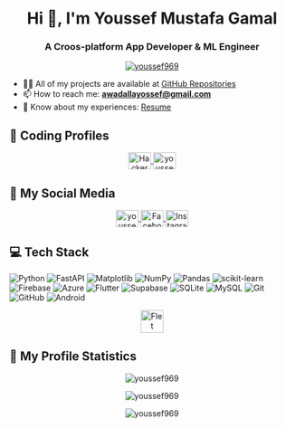 <h1 align="center">Hi 👋, I'm Youssef Mustafa Gamal</h1>
<h3 align="center">A Croos-platform App Developer & ML Engineer</h3>




<p align="center">
  <a href="https://github.com/ryo-ma/github-profile-trophy">
    <img src="https://github-profile-trophy.vercel.app/?username=youssef969" alt="youssef969" />
  </a>
</p>

- 👨‍💻 All of my projects are available at [GitHub Repositories](https://github.com/youssef969?tab=repositories)
- 📫 How to reach me: **awadallayossef@gmail.com**
- 📄 Know about my experiences: [Resume](https://drive.google.com/file/d/13E4t-aumWLctbAmZuxlZnxTC8FyQtOvl/view?usp=sharing)



## 🧠 Coding Profiles

<p align="center">
  <a href="https://www.hackerrank.com/profile/awadallayossef" target="_blank">
    <img align="center" src="https://upload.wikimedia.org/wikipedia/commons/6/65/HackerRank_logo.png" alt="HackerRank" height="30" width="40" />
</a>
  <a href="https://www.leetcode.com/youssefmustafa296" target="blank">
    <img align="center" src="https://raw.githubusercontent.com/rahuldkjain/github-profile-readme-generator/master/src/images/icons/Social/leet-code.svg" alt="youssefmustafa296" height="30" width="40" />
</a>
</p>



## 💬 My Social Media

<p align="center">
  <a href="https://www.linkedin.com/in/youssef-mustafa-91a968284?utm_source=share&utm_campaign=share_via&utm_content=profile&utm_medium=android_app" target="blank">
    <img align="center" src="https://raw.githubusercontent.com/rahuldkjain/github-profile-readme-generator/master/src/images/icons/Social/linked-in-alt.svg" alt="youssefmustafa" height="30" width="40" />
</a>
  <a href="https://www.facebook.com/youssef.awadalla.75" target="blank">
    <img align="center" src="https://raw.githubusercontent.com/rahuldkjain/github-profile-readme-generator/master/src/images/icons/Social/facebook.svg" alt="Facebook" height="30" width="40" />
</a>
  <a href="https://instagram.com/youssefmustafa232" target="blank">
    <img align="center" src="https://raw.githubusercontent.com/rahuldkjain/github-profile-readme-generator/master/src/images/icons/Social/instagram.svg" alt="Instagram" height="30" width="40" />
</a>
</p>


## 💻 Tech Stack


  ![Python](https://img.shields.io/badge/python-3670A0?style=plastic&logo=python&logoColor=ffdd54)
  ![FastAPI](https://img.shields.io/badge/FastAPI-005571?style=plastic&logo=fastapi)
  ![Matplotlib](https://img.shields.io/badge/Matplotlib-%23ffffff.svg?style=plastic&logo=Matplotlib&logoColor=black)
  ![NumPy](https://img.shields.io/badge/numpy-%23013243.svg?style=plastic&logo=numpy&logoColor=white)
  ![Pandas](https://img.shields.io/badge/pandas-%23150458.svg?style=plastic&logo=pandas&logoColor=white)
  ![scikit-learn](https://img.shields.io/badge/scikit--learn-%23F7931E.svg?style=plastic&logo=scikit-learn&logoColor=white)
  ![Firebase](https://img.shields.io/badge/firebase-%23039BE5.svg?style=plastic&logo=firebase)
  ![Azure](https://img.shields.io/badge/azure-%230072C6.svg?style=plastic&logo=microsoftazure&logoColor=white)
  ![Flutter](https://img.shields.io/badge/Flutter-%2302569B.svg?style=plastic&logo=Flutter&logoColor=white)
  ![Supabase](https://img.shields.io/badge/Supabase-3ECF8E?style=plastic&logo=supabase&logoColor=white)
  ![SQLite](https://img.shields.io/badge/sqlite-%2307405e.svg?style=plastic&logo=sqlite&logoColor=white)
  ![MySQL](https://img.shields.io/badge/mysql-4479A1.svg?style=plastic&logo=mysql&logoColor=white)
  ![Git](https://img.shields.io/badge/git-%23F05033.svg?style=plastic&logo=git&logoColor=white)
  ![GitHub](https://img.shields.io/badge/github-%23121011.svg?style=plastic&logo=github&logoColor=white)
  ![Android](https://img.shields.io/badge/Android-%23000000?style=plastic&logo=android&link=https%3A%2F%2Fdeveloper.android.com)

  <p align="center" style="margin-top: 0; padding-top: 0;">
  <a href="https://flet.dev" target="_blank">
    <img src="https://github.com/youssef969/youssef969/blob/main/flet.png?raw=true" alt="Flet Logo" height="40">
  </a>
</p>





## 📝 My Profile Statistics

<p align="center">
  <img src="https://github-readme-streak-stats.herokuapp.com/?user=youssef969&" alt="youssef969" />
</p>


<p align="center">
  <img src="https://github-readme-stats.vercel.app/api?username=youssef969&show_icons=true&locale=en" alt="youssef969" />
</p>


<p align="center">
  <img src="https://github-readme-stats.vercel.app/api/top-langs?username=youssef969&show_icons=true&locale=en&layout=compact" alt="youssef969" />
</p>
